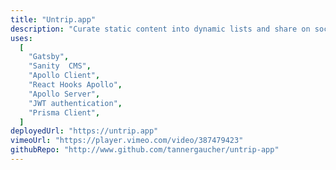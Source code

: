 ```yaml
---
title: "Untrip.app"
description: "Curate static content into dynamic lists and share on social media"
uses:
  [
    "Gatsby",
    "Sanity  CMS",
    "Apollo Client",
    "React Hooks Apollo",
    "Apollo Server",
    "JWT authentication",
    "Prisma Client",
  ]
deployedUrl: "https://untrip.app"
vimeoUrl: "https://player.vimeo.com/video/387479423"
githubRepo: "http://www.github.com/tannergaucher/untrip-app"
---
```

